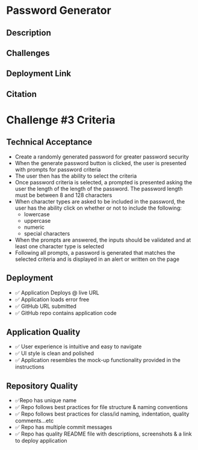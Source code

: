# Password Generator


## Description


## Challenges


## Deployment Link


## Citation


# Challenge #3 Criteria


## Technical Acceptance

* Create a randomly generated password for greater password security
* When the generate password button is clicked, the user is presented with prompts for password criteria
* The user then has the ability to select the criteria
* Once password criteria is selected, a prompted is presented asking the user the length of the length of the password. The password length must be between 8 and 128 characters
* When character types are asked to be included in the password, the user has the ability click on whether or not to include the following:
    * lowercase
    * uppercase
    * numeric
    * special characters
* When the prompts are answered, the inputs should be validated and at least one character type is selected
* Following all prompts, a password is generated that matches the selected criteria and is displayed in an alert or written on the page


## Deployment

* :white_check_mark: Application Deploys @ live URL
* :white_check_mark: Application loads error free
* :white_check_mark: GitHub URL submitted
* :white_check_mark: GitHub repo contains application code


## Application Quality

* :white_check_mark: User experience is intuitive and easy to navigate
* :white_check_mark: UI style is clean and polished
* :white_check_mark: Application resembles the mock-up functionality provided in the instructions


## Repository Quality

*  :white_check_mark:Repo has unique name
* :white_check_mark: Repo follows best practices for file structure & naming conventions
* :white_check_mark: Repo follows best practices for class/id naming, indentation, quality comments...etc
* :white_check_mark: Repo has multiple commit messages
* :white_check_mark: Repo has quality README file with descriptions, screenshots & a link to deploy application